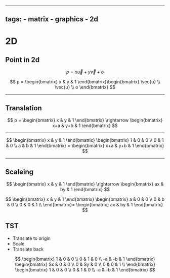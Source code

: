 
---
tags:
    - matrix
    - graphics
    - 2d
---
# 2D

## Point in 2d

$$
p = x\vec{u} + y\vec{v} + o
$$

$$
p = \begin{bmatrix}
x & y & 1
\end{bmatrix}\begin{bmatrix}
\vec{u} \\
\vec{u} \\ 
o
\end{bmatrix}
$$

---

## Translation

$$
p = \begin{bmatrix}
x & y & 1
\end{bmatrix}
\rightarrow
\begin{bmatrix}
x+a & y+b & 1
\end{bmatrix}
$$

---

$$
\begin{bmatrix}
    x & y & 1
\end{bmatrix}
\begin{bmatrix}
    1 & 0 & 0 \\
    0 & 1 & 0 \\
    a & b & 1
\end{bmatrix} = 
\begin{bmatrix}
    x+a & y+b & 1
\end{bmatrix}
$$



---

## Scaleing

$$
\begin{bmatrix}
    x & y & 1
\end{bmatrix}
\rightarrow
\begin{bmatrix}
    ax & by & 1
\end{bmatrix}
$$

$$
\begin{bmatrix}
    x & y & 1
\end{bmatrix}
\begin{bmatrix}
a & 0 & 0 \\
0 & b & 0 \\
0 & 0 & 1 \\
\end{bmatrix}=
\begin{bmatrix}
ax & by & 1
\end{bmatrix}
$$


## TST
- Translate to origin
- Scale
- Translate back

$$
\begin{bmatrix}
    1 & 0 & 0 \\
    0 & 1 & 0 \\
    -a & -b & 1
\end{bmatrix}
\begin{bmatrix}
    Sx & 0 & 0 \\
    0 & Sy & 0 \\
    0 & 0 & 1 \\
\end{bmatrix}
\begin{bmatrix}
    1 & 0 & 0 \\
    0 & 1 & 0 \\
    -a & -b & 1
\end{bmatrix}
$$